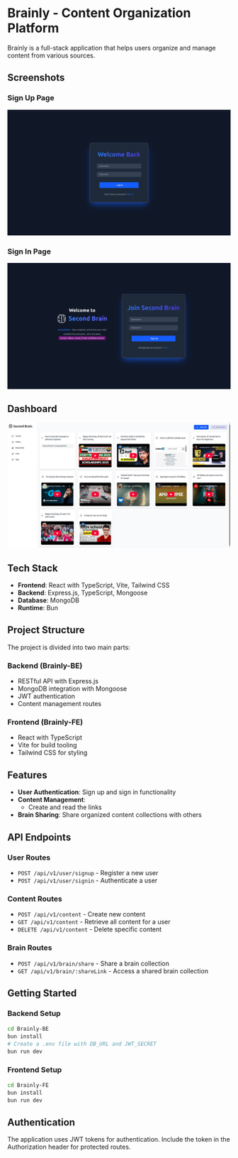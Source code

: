 # Brainly - Content Organization Platform

Brainly is a full-stack application that helps users organize and manage content from various sources.

## Screenshots

### Sign Up Page

![Sign Up Page](./02_Frontend/src/assets/Images/SignupPage.jpeg)

### Sign In Page

![Sign In Page](./02_Frontend/src/assets/Images/SigninPage.jpeg)

## Dashboard

![Dashboard](./02_Frontend/src/assets/Images/DashBoardPage.jpeg)

## Tech Stack

- **Frontend**: React with TypeScript, Vite, Tailwind CSS
- **Backend**: Express.js, TypeScript, Mongoose
- **Database**: MongoDB
- **Runtime**: Bun

## Project Structure

The project is divided into two main parts:

### Backend (Brainly-BE)

- RESTful API with Express.js
- MongoDB integration with Mongoose
- JWT authentication
- Content management routes

### Frontend (Brainly-FE)

- React with TypeScript
- Vite for build tooling
- Tailwind CSS for styling

## Features

- **User Authentication**: Sign up and sign in functionality
- **Content Management**:
  - Create and read the links
- **Brain Sharing**: Share organized content collections with others

## API Endpoints

### User Routes

- `POST /api/v1/user/signup` - Register a new user
- `POST /api/v1/user/signin` - Authenticate a user

### Content Routes

- `POST /api/v1/content` - Create new content
- `GET /api/v1/content` - Retrieve all content for a user
- `DELETE /api/v1/content` - Delete specific content

### Brain Routes

- `POST /api/v1/brain/share` - Share a brain collection
- `GET /api/v1/brain/:shareLink` - Access a shared brain collection

## Getting Started

### Backend Setup

```bash
cd Brainly-BE
bun install
# Create a .env file with DB_URL and JWT_SECRET
bun run dev
```

### Frontend Setup

```bash
cd Brainly-FE
bun install
bun run dev
```

## Authentication

The application uses JWT tokens for authentication. Include the token in the Authorization header for protected routes.
